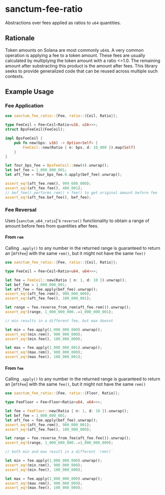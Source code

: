 # sanctum-fee-ratio

Abstractions over fees applied as ratios to `u64` quantities.

## Rationale

Token amounts on Solana are most commonly `u64`s. A very common operation is applying a fee to a token amount. These fees are usually calculated by multiplying the token amount with a ratio <=1.0. The remaining amount after substracting this product is the amount after fees. This library seeks to provide generalized code that can be reused across multiple such contexts.

## Example Usage

### Fee Application

```rust
use sanctum_fee_ratio::{Fee, ratio::{Ceil, Ratio}};

type FeeCeil = Fee<Ceil<Ratio<u16, u16>>>;
struct BpsFeeCeil(FeeCeil);

impl BpsFeeCeil {
    pub fn new(bps: u16) -> Option<Self> {
        FeeCeil::new(Ratio { n: bps, d: 10_000 }).map(Self)
    }
}

let four_bps_fee = BpsFeeCeil::new(4).unwrap();
let bef_fee = 1_000_000_001;
let aft_fee = four_bps_fee.0.apply(bef_fee).unwrap();

assert_eq!(aft_fee.rem(), 999_600_000);
assert_eq!(aft_fee.fee(), 400_001);
// bef_fee() performs rem() + fee() to get original amount before fee
assert_eq!(aft_fee.bef_fee(), bef_fee);
```

### Fee Reversal

Uses [`sanctum_u64_ratio`]'s `reverse()` functionality to obtain a range of amount before fees from quantities after fees.

#### From `rem`

Calling `.apply()` to any number in the returned range is guaranteed to return an [`AftFee`] with the same `rem()`, but it might not have the same `fee()`

```rust
use sanctum_fee_ratio::{Fee, ratio::{Ceil, Ratio}};

type FeeCeil = Fee<Ceil<Ratio<u64, u64>>>;

let fee = FeeCeil::new(Ratio { n: 1, d: 10 }).unwrap();
let bef_fee = 1_000_000_001;
let aft_fee = fee.apply(bef_fee).unwrap();
assert_eq!(aft_fee.rem(), 900_000_000);
assert_eq!(aft_fee.fee(), 100_000_001);

let range = fee.reverse_from_rem(aft_fee.rem()).unwrap();
assert_eq!(range, 1_000_000_000..=1_000_000_001);

// min results in a different fee, but max doesnt

let min = fee.apply(1_000_000_000).unwrap();
assert_eq!(min.rem(), 900_000_000);
assert_eq!(min.fee(), 100_000_000);

let max = fee.apply(1_000_000_001).unwrap();
assert_eq!(max.rem(), 900_000_000);
assert_eq!(max.fee(), 100_000_001);
```

#### From `fee`

Calling `.apply()` to any number in the returned range is guaranteed to return an [`AftFee`] with the same `fee()`, but it might not have the same `rem()`

```rust
use sanctum_fee_ratio::{Fee, ratio::{Floor, Ratio}};

type FeeFloor = Fee<Floor<Ratio<u64, u64>>>;

let fee = FeeFloor::new(Ratio { n: 1, d: 10 }).unwrap();
let bef_fee = 1_000_000_001;
let aft_fee = fee.apply(bef_fee).unwrap();
assert_eq!(aft_fee.rem(), 900_000_001);
assert_eq!(aft_fee.fee(), 100_000_000);

let range = fee.reverse_from_fee(aft_fee.fee()).unwrap();
assert_eq!(range, 1_000_000_000..=1_000_000_009);

// both min and max result in a different `rem()`

let min = fee.apply(1_000_000_000).unwrap();
assert_eq!(min.rem(), 900_000_000);
assert_eq!(min.fee(), 100_000_000);

let max = fee.apply(1_000_000_009).unwrap();
assert_eq!(max.rem(), 900_000_009);
assert_eq!(max.fee(), 100_000_000);
```

